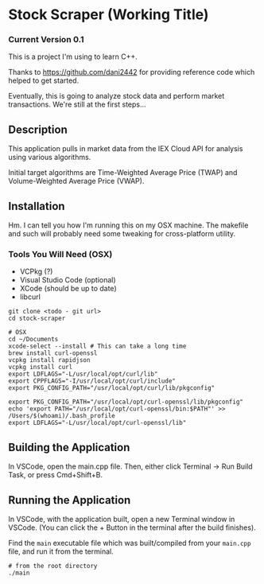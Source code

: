 # Stock Scraper (Working Title)

### Current Version 0.1

This is a project I'm using to learn C++.

Thanks to https://github.com/dani2442 for providing reference code which helped to get started.

Eventually, this is going to analyze stock data and perform market transactions. We're still at the first steps...

## Description

This application pulls in market data from the IEX Cloud API for analysis using various algorithms.

Initial target algorithms are Time-Weighted Average Price (TWAP) and Volume-Weighted Average Price (VWAP).

## Installation

Hm. I can tell you how I'm running this on my OSX machine. The makefile and such will probably need some tweaking for cross-platform utility.

### Tools You Will Need (OSX)

* VCPkg (?)
* Visual Studio Code (optional)
* XCode (should be up to date)
* libcurl

```
git clone <todo - git url>
cd stock-scraper

# OSX
cd ~/Documents
xcode-select --install # This can take a long time
brew install curl-openssl
vcpkg install rapidjson
vcpkg install curl
export LDFLAGS="-L/usr/local/opt/curl/lib"
export CPPFLAGS="-I/usr/local/opt/curl/include"
export PKG_CONFIG_PATH="/usr/local/opt/curl/lib/pkgconfig"

export PKG_CONFIG_PATH="/usr/local/opt/curl-openssl/lib/pkgconfig"
echo 'export PATH="/usr/local/opt/curl-openssl/bin:$PATH"' >> /Users/$(whoami)/.bash_profile
export LDFLAGS="-L/usr/local/opt/curl-openssl/lib"
```

## Building the Application

In VSCode, open the main.cpp file. Then, either click Terminal -> Run Build Task, or press Cmd+Shift+B.

## Running the Application

In VSCode, with the application built, open a new Terminal window in VSCode. (You can click the + Button in the terminal after the build finishes).

Find the `main` executable file which was built/compiled from your `main.cpp` file, and run it from the terminal.

```
# from the root directory
./main
```
